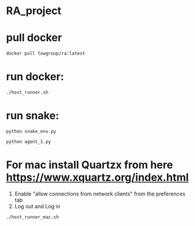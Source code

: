 # RA_project

# pull docker

`docker pull towgroup/ra:latest`

# run docker:

`./host_runner.sh`

# run snake:

`python snake_env.py`

`python agent_1.py`

# For mac install Quartzx from here https://www.xquartz.org/index.html

1. Enable "allow connections from network clients" from the preferences tab
2. Log out and Log in

`./host_runner_mac.sh`